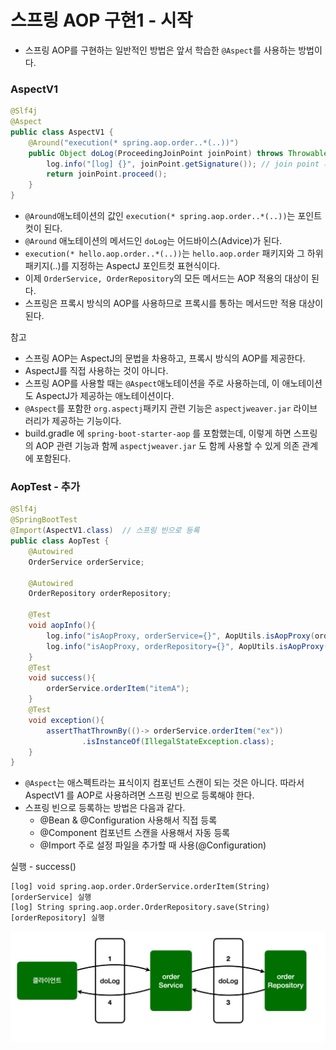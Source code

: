 # 스프링 AOP 구현1 - 시작

- 스프링 AOP를 구현하는 일반적인 방법은 앞서 학습한 ```@Aspect```를 사용하는 방법이다.

### AspectV1

```java
@Slf4j
@Aspect
public class AspectV1 {
    @Around("execution(* spring.aop.order..*(..))")
    public Object doLog(ProceedingJoinPoint joinPoint) throws Throwable{
        log.info("[log] {}", joinPoint.getSignature()); // join point 시그니처
        return joinPoint.proceed();
    }
}
```
- ```@Around```애노테이션의 값인 ``execution(* spring.aop.order..*(..))``는 포인트컷이 된다.
- ```@Around``` 애노테이션의 메서드인 ``doLog``는 어드바이스(Advice)가 된다.
- ``execution(* hello.aop.order..*(..))``는 ``hello.aop.order`` 패키지와 그 하위 패키지(..)를 지정하는 
  AspectJ 포인트컷 표현식이다.
- 이제 ``OrderService, OrderRepository``의 모든 메서드는 AOP 적용의 대상이 된다. 
- 스프링은 프록시 방식의 AOP를 사용하므로 프록시를 통하는 메서드만 적용 대상이 된다.

참고
- 스프링 AOP는 AspectJ의 문법을 차용하고, 프록시 방식의 AOP를 제공한다.
- AspectJ를 직접 사용하는 것이 아니다.
- 스프링 AOP를 사용할 때는 ```@Aspect```애노테이션을 주로 사용하는데, 이 애노테이션도 AspectJ가 제공하는
  애노테이션이다.
- ``@Aspect``를 포함한 ``org.aspectj``패키지 관련 기능은 ``aspectjweaver.jar`` 라이브러리가 제공하는 기능이다.
- build.gradle 에 ``spring-boot-starter-aop`` 를 포함했는데, 이렇게 하면 스프링의 AOP 관련 기능과 함께 
  ``aspectjweaver.jar`` 도 함께 사용할 수 있게 의존 관계에 포함된다.

### AopTest - 추가

```java
@Slf4j
@SpringBootTest
@Import(AspectV1.class)  // 스프링 빈으로 등록
public class AopTest {
    @Autowired
    OrderService orderService;

    @Autowired
    OrderRepository orderRepository;

    @Test
    void aopInfo(){
        log.info("isAopProxy, orderService={}", AopUtils.isAopProxy(orderService));
        log.info("isAopProxy, orderRepository={}", AopUtils.isAopProxy(orderRepository));
    }
    @Test
    void success(){
        orderService.orderItem("itemA");
    }
    @Test
    void exception(){
        assertThatThrownBy(()-> orderService.orderItem("ex"))
                .isInstanceOf(IllegalStateException.class);
    }
}
```
- ```@Aspect```는 애스펙트라는 표식이지 컴포넌트 스캔이 되는 것은 아니다. 따라서 AspectV1 를 AOP로 사용하려면 스프링 
  빈으로 등록해야 한다.
- 스프링 빈으로 등록하는 방법은 다음과 같다.
  - @Bean & @Configuration 사용해서 직접 등록
  - @Component 컴포넌트 스캔을 사용해서 자동 등록
  - @Import 주로 설정 파일을 추가할 때 사용(@Configuration)

실행 - success()
```text
[log] void spring.aop.order.OrderService.orderItem(String)
[orderService] 실행
[log] String spring.aop.order.OrderRepository.save(String)
[orderRepository] 실행
```

![1.png](Image%2F1.png)
